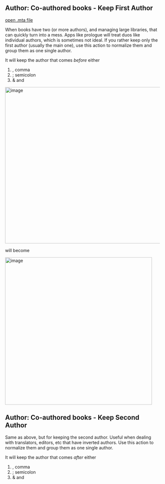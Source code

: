 

## **Author: Co-authored books - Keep First Author**

[open .mta file](https://github.com/ThoughtfulSenpai/TaggingAudiobooks/blob/main/Actions/Audiobooks%23Coathored%20books%23Keep%20first%20author.mta)

When books have two (or more authors), and managing large libraries, that can quickly turn into a mess. Apps like prologue will treat duos like individual authors, which is sometimes not ideal. If you rather keep only the first author (usually the main one), use this action to normalize them and group them as one single author. 

It will keep the author that comes _before_ either 
1) , comma 
2) ; semicolon
3) & and 

<img width="507" alt="image" src="https://user-images.githubusercontent.com/100229664/196849721-9581984a-aa6d-4b92-b5aa-1132a0bf1bcb.png">


will become

<img width="478" alt="image" src="https://user-images.githubusercontent.com/100229664/196850314-7243a48a-40a6-4092-ab52-979402c9cda5.png">

## **Author: Co-authored books - Keep Second Author**

Same as above, but for keeping the second author. Useful when dealing with translators, editors, etc that have inverted authors. Use this action to normalize them and group them as one single author. 

It will keep the author that comes _after_ either 
1) , comma 
2) ; semicolon
3) & and 

